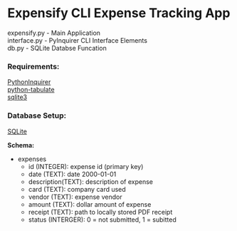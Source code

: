 # Expensify CLI Expense Tracking App 

expensify.py - Main Application  
interface.py - PyInquirer CLI Interface Elements  
db.py - SQLite Databse Funcation

### Requirements:
[PythonInquirer](https://github.com/CITGuru/PyInquirer)  
[python-tabulate](https://github.com/astanin/python-tabulate)  
[sqlite3](https://docs.python.org/3/library/sqlite3.html)  

### Database Setup:
[SQLite](https://www.sqlite.org/)

**Schema:**  
* expenses
  - id (INTEGER): expense id (primary key)
  - date (TEXT): date 2000-01-01
  - description(TEXT): description of expense
  - card (TEXT): company card used
  - vendor (TEXT): expense vendor
  - amount (TEXT): dollar amount of expense
  - receipt (TEXT): path to locally stored PDF receipt
  - status (INTERGER): 0 = not submitted, 1 = subitted

